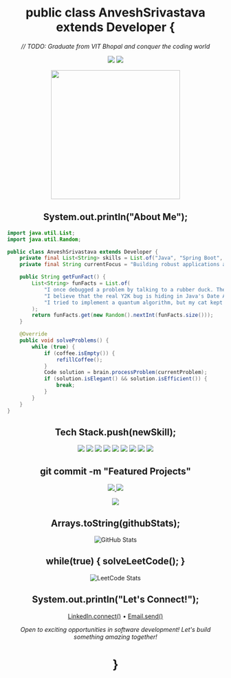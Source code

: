 <h1 align="center">public class AnveshSrivastava extends Developer {</h1>

<p align="center">
  <em>// TODO: Graduate from VIT Bhopal and conquer the coding world</em>
</p>

<p align="center">
  <a href="https://www.linkedin.com/in/anvesh-/"><img src="https://img.shields.io/badge/-LinkedIn-0077B5?style=flat-square&logo=Linkedin&logoColor=white"/></a>
  <a href="mailto:srivastavaanvesh13@gmail.com"><img src="https://img.shields.io/badge/-Email-D14836?style=flat-square&logo=Gmail&logoColor=white"/></a>
</p>

<p align="center">
  <img src="https://media.giphy.com/media/13HgwGsXF0aiGY/giphy.gif" width="300" />
</p>

<h2 align="center">System.out.println("About Me");</h2>

```java
import java.util.List;
import java.util.Random;

public class AnveshSrivastava extends Developer {
    private final List<String> skills = List.of("Java", "Spring Boot", "Kafka", "React", "MySQL", "PostgreSQL");
    private final String currentFocus = "Building robust applications and battling LeetCode";

    public String getFunFact() {
        List<String> funFacts = List.of(
            "I once debugged a problem by talking to a rubber duck. The duck was more helpful than Stack Overflow!",
            "I believe that the real Y2K bug is hiding in Java's Date API, waiting to strike in 2038!",
            "I tried to implement a quantum algorithm, but my cat kept interfering with the superposition."
        );
        return funFacts.get(new Random().nextInt(funFacts.size()));
    }

    @Override
    public void solveProblems() {
        while (true) {
            if (coffee.isEmpty()) {
                refillCoffee();
            }
            Code solution = brain.processProblem(currentProblem);
            if (solution.isElegant() && solution.isEfficient()) {
                break;
            }
        }
    }
}
```

<h2 align="center">Tech Stack.push(newSkill);</h2>

<p align="center">
  <img src="https://img.shields.io/badge/-Java-007396?style=for-the-badge&logo=java&logoColor=white"/>
  <img src="https://img.shields.io/badge/-Spring_Boot-6DB33F?style=for-the-badge&logo=spring-boot&logoColor=white"/>
  <img src="https://img.shields.io/badge/-Kafka-231F20?style=for-the-badge&logo=apache-kafka&logoColor=white"/>
  <img src="https://img.shields.io/badge/-React-61DAFB?style=for-the-badge&logo=react&logoColor=black"/>
  <img src="https://img.shields.io/badge/-MySQL-4479A1?style=for-the-badge&logo=mysql&logoColor=white"/>
  <img src="https://img.shields.io/badge/-PostgreSQL-336791?style=for-the-badge&logo=postgresql&logoColor=white"/>
  <img src="https://img.shields.io/badge/-Git-F05032?style=for-the-badge&logo=git&logoColor=white"/>
  <img src="https://img.shields.io/badge/-Docker-2496ED?style=for-the-badge&logo=docker&logoColor=white"/>
  <img src="https://img.shields.io/badge/-Kubernetes-326CE5?style=for-the-badge&logo=kubernetes&logoColor=white"/>
</p>

<h2 align="center">git commit -m "Featured Projects"</h2>

<p align="center">
  <a href="https://github.com/rookieanvesh/hotel-management">
    <img src="https://github-readme-stats.vercel.app/api/pin/?username=rookieanvesh&repo=hotel-management&theme=radical" />
  </a>
  <a href="https://github.com/rookieanvesh/microservices">
    <img src="https://github-readme-stats.vercel.app/api/pin/?username=rookieanvesh&repo=microservices&theme=radical" />
  </a>
</p>
<p align="center">
  <a href="https://github.com/rookieanvesh/job-portal">
    <img src="https://github-readme-stats.vercel.app/api/pin/?username=rookieanvesh&repo=job-portal&theme=radical" />
  </a>
</p>

<h2 align="center">Arrays.toString(githubStats);</h2>

<p align="center">
  <img src="https://github-readme-stats.vercel.app/api?username=rookieanvesh&show_icons=true&theme=radical" alt="GitHub Stats" />
</p>

<h2 align="center">while(true) { solveLeetCode(); }</h2>

<p align="center">
  <img src="https://leetcard.jacoblin.cool/rookieanvesh?theme=dark&font=Fira%20Mono&ext=heatmap" alt="LeetCode Stats"/>
</p>

<h2 align="center">System.out.println("Let's Connect!");</h2>

<p align="center">
  <a href="https://www.linkedin.com/in/anvesh-/">LinkedIn.connect()</a> •
  <a href="mailto:srivastavaanvesh13@gmail.com">Email.send()</a>
</p>

<p align="center">
  <em>Open to exciting opportunities in software development! Let's build something amazing together!</em>
</p>

<h1 align="center">}</h1>
